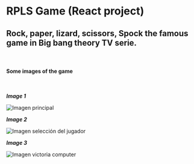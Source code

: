 # RPLS Game (React project)

## Rock, paper, lizard, scissors, Spock the famous game in Big bang theory TV serie.

<br/>

#### Some images of the game

<br/>

**_Image 1_**
<br/>

![Imagen principal](https://i.imgur.com/kd644U1.png "Imagen principal")
<br/>

**_Image 2_**
<br/>

![Imagen selección del jugador](https://i.imgur.com/rI2IXyA.png "Imagen selección del jugador")
<br/>

**_Image 3_**
<br/>

![Imagen victoria computer](https://i.imgur.com/VT3Ja3e.png "Imagen victoria computer")
